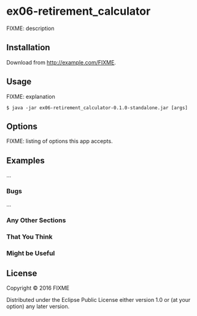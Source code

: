 # ex06-retirement_calculator

FIXME: description

## Installation

Download from http://example.com/FIXME.

## Usage

FIXME: explanation

    $ java -jar ex06-retirement_calculator-0.1.0-standalone.jar [args]

## Options

FIXME: listing of options this app accepts.

## Examples

...

### Bugs

...

### Any Other Sections
### That You Think
### Might be Useful

## License

Copyright © 2016 FIXME

Distributed under the Eclipse Public License either version 1.0 or (at
your option) any later version.

